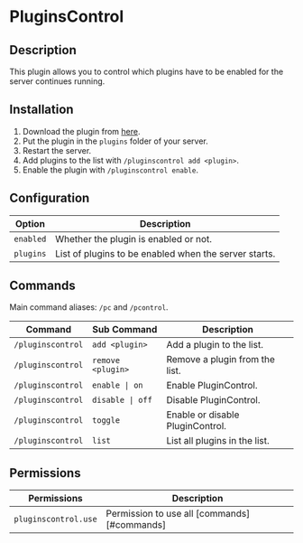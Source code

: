 # PluginsControl

## Description

This plugin allows you to control which plugins have to be enabled for the server continues running.

## Installation

1. Download the plugin from [here](https://github.com/SrBedrock/PluginControl/releases/).
2. Put the plugin in the `plugins` folder of your server.
3. Restart the server.
4. Add plugins to the list with `/pluginscontrol add <plugin>`.
5. Enable the plugin with `/pluginscontrol enable`.

## Configuration

| Option    | Description                                           |
|-----------|-------------------------------------------------------|
| `enabled` | Whether the plugin is enabled or not.                 |
| `plugins` | List of plugins to be enabled when the server starts. |

## Commands

Main command aliases: `/pc` and `/pcontrol`.

| Command           | Sub Command       | Description                      |
|-------------------|-------------------|----------------------------------|
| `/pluginscontrol` | `add <plugin>`    | Add a plugin to the list.        |
| `/pluginscontrol` | `remove <plugin>` | Remove a plugin from the list.   |
| `/pluginscontrol` | `enable \| on`    | Enable PluginControl.            |
| `/pluginscontrol` | `disable \| off`  | Disable PluginControl.           |
| `/pluginscontrol` | `toggle`          | Enable or disable PluginControl. |
| `/pluginscontrol` | `list`            | List all plugins in the list.    |

## Permissions

| Permissions          | Description                                 |
|----------------------|---------------------------------------------|
| `pluginscontrol.use` | Permission to use all [commands][#commands] |